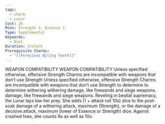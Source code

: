 ```yaml
---
tags:
  - charm
  - Lunar
Cost: 2m
Mins: Strength 3, Essence 1
Type: Supplemental
Keywords:
  - Dual
Duration: Instant
Prerequisite Charms:
  - "[[Ferocious Biting Tooth]]"
---
```

WEAPON COMPATIBILITY WEAPON COMPATIBILITY Unless specified otherwise, offensive Strength Charms are incompatible with weapons that don’t use Strength Unless specified otherwise, offensive Strength Charms are incompatible with weapons that don’t use Strength to determine to determine withering withering damage, like firewands and siege weapons. damage, like firewands and siege weapons. Reveling in bestial supremacy, the Lunar lays low her prey. She adds (1 + attack roll 10s) dice to the post-soak damage of a withering attack, maximum (Strength), or the damage of a decisive attack, maximum (lower of Essence or Strength) dice. Against crashed foes, she counts 9s as well as 10s.